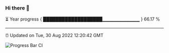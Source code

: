 ### Hi there 👋

⏳ Year progress { ███████████████████▁▁▁▁▁▁▁▁▁▁▁ } 66.17 %

---

⏰ Updated on Tue, 30 Aug 2022 12:20:42 GMT

![Progress Bar CI](https://github.com/Shyam-Makwana/GitHub-Actions-Demo/workflows/Progress%20Bar%20CI/badge.svg)
